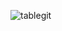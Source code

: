 ![tablegit](https://user-images.githubusercontent.com/95985190/145693785-a6d59d88-9efc-4c7e-a851-7282008d7008.PNG)
